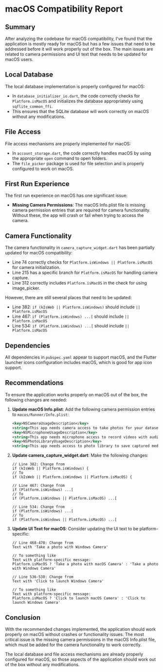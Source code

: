 # macOS Compatibility Report

## Summary

After analyzing the codebase for macOS compatibility, I've found that the application is mostly ready for macOS but has a few issues that need to be addressed before it will work properly out of the box. The main issues are related to camera permissions and UI text that needs to be updated for macOS users.

## Local Database

The local database implementation is properly configured for macOS:

- In `database_initializer_io.dart`, the code correctly checks for `Platform.isMacOS` and initializes the database appropriately using `sqflite_common_ffi`.
- This ensures that the SQLite database will work correctly on macOS without any modifications.

## File Access

File access mechanisms are properly implemented for macOS:

- In `account_storage.dart`, the code correctly handles macOS by using the appropriate `open` command to open folders.
- The `file_picker` package is used for file selection and is properly configured to work on macOS.

## First Run Experience

The first run experience on macOS has one significant issue:

- **Missing Camera Permissions**: The macOS Info.plist file is missing camera permission entries that are required for camera functionality. Without these, the app will crash or fail when trying to access the camera.

## Camera Functionality

The camera functionality in `camera_capture_widget.dart` has been partially updated for macOS compatibility:

- Line 74 correctly checks for `Platform.isWindows || Platform.isMacOS` for camera initialization.
- Line 215 has a specific branch for `Platform.isMacOS` for handling camera capture.
- Line 312 correctly includes `Platform.isMacOS` in the check for using image_picker.

However, there are still several places that need to be updated:

- Line 382: `if (kIsWeb || Platform.isWindows)` should include `|| Platform.isMacOS`
- Line 467: `if (Platform.isWindows) ...[` should include `|| Platform.isMacOS`
- Line 534: `if (Platform.isWindows) ...[` should include `|| Platform.isMacOS`

## Dependencies

All dependencies in `pubspec.yaml` appear to support macOS, and the Flutter launcher icons configuration includes macOS, which is good for app icon support.

## Recommendations

To ensure the application works properly on macOS out of the box, the following changes are needed:

1. **Update macOS Info.plist**: Add the following camera permission entries to `macos/Runner/Info.plist`:
   ```xml
   <key>NSCameraUsageDescription</key>
   <string>This app needs camera access to take photos for your dataset</string>
   <key>NSMicrophoneUsageDescription</key>
   <string>This app needs microphone access to record videos with audio for your dataset</string>
   <key>NSPhotoLibraryUsageDescription</key>
   <string>This app needs access to photo library to save captured media</string>
   ```

2. **Update camera_capture_widget.dart**: Make the following changes:
   ```
   // Line 382: Change from
   if (kIsWeb || Platform.isWindows) {
   // To
   if (kIsWeb || Platform.isWindows || Platform.isMacOS) {

   // Line 467: Change from
   if (Platform.isWindows) ...[
   // To
   if (Platform.isWindows || Platform.isMacOS) ...[

   // Line 534: Change from
   if (Platform.isWindows) ...[
   // To
   if (Platform.isWindows || Platform.isMacOS) ...[
   ```

3. **Update UI Text for macOS**: Consider updating the UI text to be platform-specific:
   ```
   // Line 468-470: Change from
   Text with 'Take a photo with Windows Camera'
   
   // To something like
   Text with platform-specific message:
   Platform.isMacOS ? 'Take a photo with macOS Camera' : 'Take a photo with Windows Camera'

   // Line 536-538: Change from
   Text with 'Click to launch Windows Camera'
   
   // To something like
   Text with platform-specific message:
   Platform.isMacOS ? 'Click to launch macOS Camera' : 'Click to launch Windows Camera'
   ```

## Conclusion

With the recommended changes implemented, the application should work properly on macOS without crashes or functionality issues. The most critical issue is the missing camera permissions in the macOS Info.plist file, which must be added for the camera functionality to work correctly.

The local database and file access mechanisms are already properly configured for macOS, so those aspects of the application should work out of the box without any modifications.